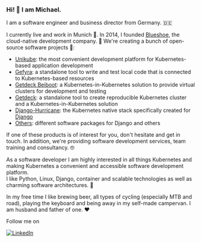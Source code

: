 ### Hi! 👋 I am Michael.

I am a software engineer and business director from Germany. :de:

I currently live and work in Munich 🍺. In 2014, I founded [Blueshoe](https://blueshoe.de), the cloud-native development company. 🚀
We're creating a bunch of open-source software projects 💙:
- [Unikube](https://github.com/unikubehq/): the most convenient development platform for Kubernetes-based application development
- [Gefyra](https://github.com/gefyrahq/gefyra): a standalone tool to write and test local code that is connected to Kubernetes-based resources
- [Getdeck Beiboot](https://github.com/Getdeck/getdeck): a Kubernetes-in-Kubernetes solution to provide virtual clusters for development and testing
- [Getdeck](https://github.com/Getdeck/getdeck): a standalone tool to create reproducible Kubernetes cluster and a Kubernetes-in-Kubernetes solution
- [Django-Hurricane](https://github.com/django-hurricane/): the Kubernetes native stack specifically created for [Django](https://www.djangoproject.com/)
- [Others](https://github.com/Blueshoe/): different software packages for Django and others  

If one of these products is of interest for you, don't hesitate and get in touch. In addition, we're providing software development services,
team training and consultancy. :nerd_face:

As a software developer I am highly interested in all things Kubernetes and making Kubernetes a convenient and accessible software development platform.  
I like Python, Linux, Django, container and scalable technologies as well as charming software architectures. 🔭 

In my free time I like brewing beer, all types of cycling (especially MTB and road), playing the keyboard and being away in my self-made campervan. I am husband and father of one. ❤️

Follow me on  

[![LinkedIn](https://img.shields.io/badge/LinkedIn-0077B5?style=for-the-badge&logo=linkedin&logoColor=white)](www.linkedin.com/in/michael-schilonka)
